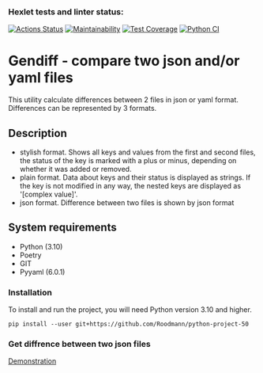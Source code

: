 ### Hexlet tests and linter status:
[![Actions Status](https://github.com/Roodmann/python-project-50/workflows/hexlet-check/badge.svg)](https://github.com/Roodmann/python-project-50/actions)
[![Maintainability](https://api.codeclimate.com/v1/badges/08a3050c6398933601a6/maintainability)](https://codeclimate.com/github/Roodmann/python-project-50/maintainability)
[![Test Coverage](https://api.codeclimate.com/v1/badges/08a3050c6398933601a6/test_coverage)](https://codeclimate.com/github/Roodmann/python-project-50/test_coverage)
[![Python CI](https://github.com/Roodmann/python-project-50/actions/workflows/pyci.yml/badge.svg)](https://github.com/Roodmann/python-project-50/actions/workflows/pyci.yml)




# **Gendiff** - compare two json and/or yaml files
This utility calculate differences between 2 files in json or yaml format. Differences can be represented by 3 formats.

## Description

- stylish format. Shows all keys and values ​​from the first and      second files, the status of the key is marked with a plus or minus, depending on whether it was added or removed. 
- plain format. Data about keys and their status is displayed as strings. If the key is not modified in any way, the nested keys are displayed as '[complex value]'.
- json format. Difference between two files is shown by json format


## System requirements

- Python (3.10)
- Poetry
- GIT
- Pyyaml (6.0.1)

### Installation
To install and run the project, you will need Python version 3.10 and higher.

```
pip install --user git+https://github.com/Roodmann/python-project-50
```
### Get diffrence between two json files

[Demonstration](https://asciinema.org/a/qDgGUfPEGNTQflKTUQZNsvyir)